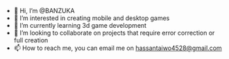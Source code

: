 - 👋 Hi, I’m @BANZUKA
- 👀 I’m interested in creating mobile and desktop games
- 🌱 I’m currently learning 3d game development
- 💞️ I’m looking to collaborate on projects that require error correction or full creation
- 📫 How to reach me, you can email me on hassantaiwo4528@gmail.com

<!---
BANZUKA/BANZUKA is a ✨ special ✨ repository because its `README.md` (this file) appears on your GitHub profile.
You can click the Preview link to take a look at your changes.
--->
